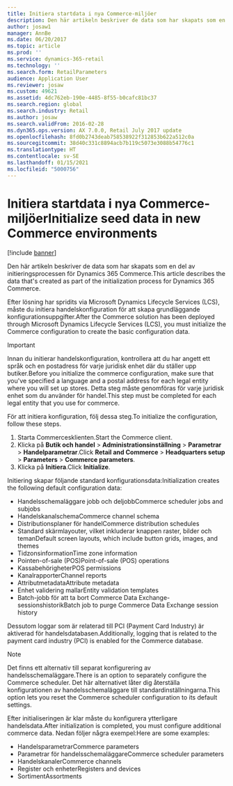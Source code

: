 ```yaml
---
title: Initiera startdata i nya Commerce-miljöer
description: Den här artikeln beskriver de data som har skapats som en del av initieringsprocessen för Dynamics 365 Commerce.
author: josaw1
manager: AnnBe
ms.date: 06/20/2017
ms.topic: article
ms.prod: ''
ms.service: dynamics-365-retail
ms.technology: ''
ms.search.form: RetailParameters
audience: Application User
ms.reviewer: josaw
ms.custom: 49621
ms.assetid: 4dc762eb-190e-4485-8f55-b0cafc81bc37
ms.search.region: global
ms.search.industry: Retail
ms.author: josaw
ms.search.validFrom: 2016-02-28
ms.dyn365.ops.version: AX 7.0.0, Retail July 2017 update
ms.openlocfilehash: 8fd0b2743deab758538922f312853b622a512c0a
ms.sourcegitcommit: 38d40c331c8894acb7b119c5073e3088b54776c1
ms.translationtype: HT
ms.contentlocale: sv-SE
ms.lasthandoff: 01/15/2021
ms.locfileid: "5000756"
---
```

# <a name="initialize-seed-data-in-new-commerce-environments"></a><span data-ttu-id="deb06-103">Initiera startdata i nya Commerce-miljöer</span><span class="sxs-lookup"><span data-stu-id="deb06-103">Initialize seed data in new Commerce environments</span></span>

[!include [banner](includes/banner.md)]

<span data-ttu-id="deb06-104">Den här artikeln beskriver de data som har skapats som en del av initieringsprocessen för Dynamics 365 Commerce.</span><span class="sxs-lookup"><span data-stu-id="deb06-104">This article describes the data that's created as part of the initialization process for Dynamics 365 Commerce.</span></span>

<span data-ttu-id="deb06-105">Efter lösning har spridits via Microsoft Dynamics Lifecycle Services (LCS), måste du initiera handelskonfiguration för att skapa grundläggande konfigurationsuppgifter.</span><span class="sxs-lookup"><span data-stu-id="deb06-105">After the Commerce solution has been deployed through Microsoft Dynamics Lifecycle Services (LCS), you must initialize the Commerce configuration to create the basic configuration data.</span></span>

> [!IMPORTANT]
> <span data-ttu-id="deb06-106">Innan du initierar handelskonfiguration, kontrollera att du har angett ett språk och en postadress för varje juridisk enhet där du ställer upp butiker.</span><span class="sxs-lookup"><span data-stu-id="deb06-106">Before you initialize the commerce configuration, make sure that you've specified a language and a postal address for each legal entity where you will set up stores.</span></span> <span data-ttu-id="deb06-107">Detta steg måste genomföras för varje juridisk enhet som du använder för handel.</span><span class="sxs-lookup"><span data-stu-id="deb06-107">This step must be completed for each legal entity that you use for commerce.</span></span>

<span data-ttu-id="deb06-108">För att initiera konfiguration, följ dessa steg.</span><span class="sxs-lookup"><span data-stu-id="deb06-108">To initialize the configuration, follow these steps.</span></span>

1. <span data-ttu-id="deb06-109">Starta Commercesklienten.</span><span class="sxs-lookup"><span data-stu-id="deb06-109">Start the Commerce client.</span></span>
2. <span data-ttu-id="deb06-110">Klicka på **Butik och handel** &gt; **Administrationsinställning** &gt; **Parametrar** &gt; **Handelparametrar**.</span><span class="sxs-lookup"><span data-stu-id="deb06-110">Click **Retail and Commerce** &gt; **Headquarters setup** &gt; **Parameters** &gt; **Commerce parameters**.</span></span>
3. <span data-ttu-id="deb06-111">Klicka på **Initiera**.</span><span class="sxs-lookup"><span data-stu-id="deb06-111">Click **Initialize**.</span></span>

<span data-ttu-id="deb06-112">Initiering skapar följande standard konfigurationsdata:</span><span class="sxs-lookup"><span data-stu-id="deb06-112">Initialization creates the following default configuration data:</span></span>

- <span data-ttu-id="deb06-113">Handelsschemaläggare jobb och deljobb</span><span class="sxs-lookup"><span data-stu-id="deb06-113">Commerce scheduler jobs and subjobs</span></span>
- <span data-ttu-id="deb06-114">Handelskanalschema</span><span class="sxs-lookup"><span data-stu-id="deb06-114">Commerce channel schema</span></span>
- <span data-ttu-id="deb06-115">Distributionsplaner för handel</span><span class="sxs-lookup"><span data-stu-id="deb06-115">Commerce distribution schedules</span></span>
- <span data-ttu-id="deb06-116">Standard skärmlayouter, vilket inkluderar knappen raster, bilder och teman</span><span class="sxs-lookup"><span data-stu-id="deb06-116">Default screen layouts, which include button grids, images, and themes</span></span>
- <span data-ttu-id="deb06-117">Tidzonsinformation</span><span class="sxs-lookup"><span data-stu-id="deb06-117">Time zone information</span></span>
- <span data-ttu-id="deb06-118">Pointen-of-sale (POS)</span><span class="sxs-lookup"><span data-stu-id="deb06-118">Point-of-sale (POS) operations</span></span>
- <span data-ttu-id="deb06-119">Kassabehörigheter</span><span class="sxs-lookup"><span data-stu-id="deb06-119">POS permissions</span></span>
- <span data-ttu-id="deb06-120">Kanalrapporter</span><span class="sxs-lookup"><span data-stu-id="deb06-120">Channel reports</span></span>
- <span data-ttu-id="deb06-121">Attributmetadata</span><span class="sxs-lookup"><span data-stu-id="deb06-121">Attribute metadata</span></span>
- <span data-ttu-id="deb06-122">Enhet validering mallar</span><span class="sxs-lookup"><span data-stu-id="deb06-122">Entity validation templates</span></span>
- <span data-ttu-id="deb06-123">Batch-jobb för att ta bort Commerce Data Exchange-sessionshistorik</span><span class="sxs-lookup"><span data-stu-id="deb06-123">Batch job to purge Commerce Data Exchange session history</span></span>

<span data-ttu-id="deb06-124">Dessutom loggar som är relaterad till PCI (Payment Card Industry) är aktiverad för handelsdatabasen.</span><span class="sxs-lookup"><span data-stu-id="deb06-124">Additionally, logging that is related to the payment card industry (PCI) is enabled for the Commerce database.</span></span>

> [!NOTE]
> <span data-ttu-id="deb06-125">Det finns ett alternativ till separat konfigurering av handelsschemaläggare.</span><span class="sxs-lookup"><span data-stu-id="deb06-125">There is an option to separately configure the Commerce scheduler.</span></span> <span data-ttu-id="deb06-126">Det här alternativet låter dig återställa konfigurationen av handelsschemaläggare till standardinställningarna.</span><span class="sxs-lookup"><span data-stu-id="deb06-126">This option lets you reset the Commerce scheduler configuration to its default settings.</span></span>

<span data-ttu-id="deb06-127">Efter initialiseringen är klar måste du konfigurera ytterligare handelsdata.</span><span class="sxs-lookup"><span data-stu-id="deb06-127">After initialization is completed, you must configure additional commerce data.</span></span> <span data-ttu-id="deb06-128">Nedan följer några exempel:</span><span class="sxs-lookup"><span data-stu-id="deb06-128">Here are some examples:</span></span>

- <span data-ttu-id="deb06-129">Handelsparametrar</span><span class="sxs-lookup"><span data-stu-id="deb06-129">Commerce parameters</span></span>
- <span data-ttu-id="deb06-130">Parametrar för handelsschemaläggare</span><span class="sxs-lookup"><span data-stu-id="deb06-130">Commerce scheduler parameters</span></span>
- <span data-ttu-id="deb06-131">Handelskanaler</span><span class="sxs-lookup"><span data-stu-id="deb06-131">Commerce channels</span></span>
- <span data-ttu-id="deb06-132">Register och enheter</span><span class="sxs-lookup"><span data-stu-id="deb06-132">Registers and devices</span></span>
- <span data-ttu-id="deb06-133">Sortiment</span><span class="sxs-lookup"><span data-stu-id="deb06-133">Assortments</span></span>
